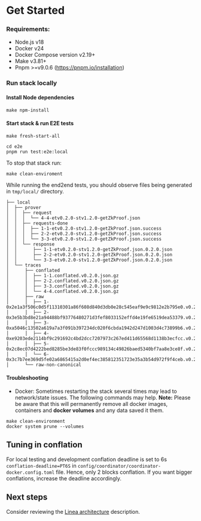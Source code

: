 # Get Started

### Requirements:

- Node.js v18
- Docker v24
- Docker Compose version v2.19+
- Make v3.81+
- Pnpm >=v9.0.6 (https://pnpm.io/installation)

### Run stack locally

#### Install Node dependencies
```
make npm-install
```

#### Start stack & run E2E tests

```
make fresh-start-all

cd e2e
pnpm run test:e2e:local
```

To stop that stack run:
```
make clean-enviroment
```

While running the end2end tests, you should observe files being generated in `tmp/local/` directory.
```
├── local
│  ├── prover
│  │  ├── request
│  │  │  └── 4-4-etv0.2.0-stv1.2.0-getZkProof.json
│  │  ├── requests-done
│  │  │  ├── 1-1-etv0.2.0-stv1.2.0-getZkProof.json.success
│  │  │  ├── 2-2-etv0.2.0-stv1.2.0-getZkProof.json.success
│  │  │  └── 3-3-etv0.2.0-stv1.2.0-getZkProof.json.success
│  │  └── response
│  │      ├── 1-1-etv0.2.0-stv1.2.0-getZkProof.json.0.2.0.json
│  │      ├── 2-2-etv0.2.0-stv1.2.0-getZkProof.json.0.2.0.json
│  │      └── 3-3-etv0.2.0-stv1.2.0-getZkProof.json.0.2.0.json
│  └── traces
│      ├── conflated
│      │  ├── 1-1.conflated.v0.2.0.json.gz
│      │  ├── 2-2.conflated.v0.2.0.json.gz
│      │  ├── 3-3.conflated.v0.2.0.json.gz
│      │  └── 4-4.conflated.v0.2.0.json.gz
│      ├── raw
│      │  ├── 1-0x2e1a3f506c0d5f11310301a86f608d840d3db0e28c545eaf9e9c9812e2b795e0.v0.2.0.json.gz
│      │  ├── 2-0x3e5b3bd8e21a94488bf93776480271d3fef8033152effd4e19fe6519dea53379.v0.2.0.json.gz
│      │  ├── 3-0xa5046c13502a619a7a3f091b397234dc020f6cbda1942d247d1003d4c73899b6.v0.2.0.json.gz
│      │  ├── 4-0xe9203ede2114bf9c291692c4bd2dcc7207973c267ed411d65568d1138b3ecfcc.v0.2.0.json.gz
│      │  ├── 5-0x2c8ec07d4222bed8285be3de83f0fccc989134c49826baed5340bf7aa8e3ce8f.v0.2.0.json.gz
│      │  └── 6-0x3c7b7ee369d5fe02a6865415a2d0ef4ec385812351723e35a3b54d972f9f4ceb.v0.2.0.json.gz
│      └── raw-non-canonical
```

#### Troubleshooting
- Docker: Sometimes restarting the stack several times may lead to network/state issues. The following commands may help. **Note:** Please be aware that this will permanently remove all docker images, containers and **docker volumes** and any data saved it them.

```
make clean-environment
docker system prune --volumes
```

## Tuning in conflation
For local testing and development conflation deadline is set to 6s `conflation-deadline=PT6S` in `config/coordinator/coordinator-docker.config.toml` file. Hence, only 2 blocks conflation.  If you want bigger conflations, increase the deadline accordingly.

## Next steps

Consider reviewing the [Linea architecture](architecture-description.md) description.
